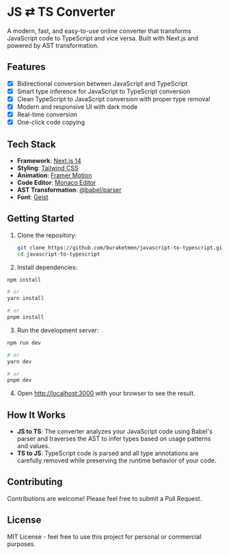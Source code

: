 # JS ⇄ TS Converter

A modern, fast, and easy-to-use online converter that transforms JavaScript code to TypeScript and vice versa. Built with Next.js and powered by AST transformation.

## Features

- [x] Bidirectional conversion between JavaScript and TypeScript
- [x] Smart type inference for JavaScript to TypeScript conversion
- [x] Clean TypeScript to JavaScript conversion with proper type removal
- [x] Modern and responsive UI with dark mode
- [x] Real-time conversion
- [x] One-click code copying

## Tech Stack

- **Framework**: [Next.js 14](https://nextjs.org/)
- **Styling**: [Tailwind CSS](https://tailwindcss.com/)
- **Animation**: [Framer Motion](https://www.framer.com/motion/)
- **Code Editor**: [Monaco Editor](https://microsoft.github.io/monaco-editor/)
- **AST Transformation**: [@babel/parser](https://babeljs.io/docs/babel-parser)
- **Font**: [Geist](https://vercel.com/font)

## Getting Started

1. Clone the repository:

   ```bash
   git clone https://github.com/buraketmen/javascript-to-typescript.git
   cd javascript-to-typescript
   ```

2. Install dependencies:

```bash
npm install

# or
yarn install

# or
pnpm install
```

3. Run the development server:

```bash
npm run dev

# or
yarn dev

# or
pnpm dev

```

4. Open [http://localhost:3000](http://localhost:3000) with your browser to see the result.

## How It Works

- **JS to TS**: The converter analyzes your JavaScript code using Babel's parser and traverses the AST to infer types based on usage patterns and values.
- **TS to JS**: TypeScript code is parsed and all type annotations are carefully removed while preserving the runtime behavior of your code.

## Contributing

Contributions are welcome! Please feel free to submit a Pull Request.

## License

MIT License - feel free to use this project for personal or commercial purposes.
